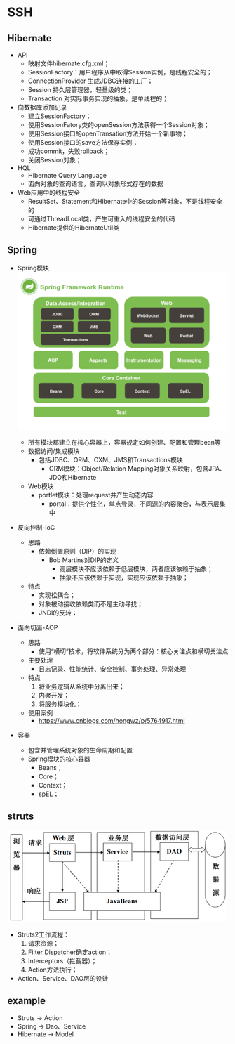 # SSH
## Hibernate
* API
    * 映射文件hibernate.cfg.xml；
    * SessionFactory：用户程序从中取得Session实例，是线程安全的；
    * ConnectionProvider 生成JDBC连接的工厂；
    * Session 持久层管理器，轻量级的类；
    * Transaction 对实际事务实现的抽象，是单线程的；
* 向数据库添加记录
    * 建立SessionFactory；
    * 使用SessionFatory类的openSession方法获得一个Session对象；
    * 使用Session接口的openTransation方法开始一个新事物；
    * 使用Session接口的save方法保存实例；
    * 成功commit，失败rollback；
    * 关闭Session对象；
* HQL
    * Hibernate Query Language
    * 面向对象的查询语言，查询以对象形式存在的数据
* Web应用中的线程安全
    * ResultSet、Statement和Hibernate中的Session等对象，不是线程安全的
    * 可通过ThreadLocal类，产生可重入的线程安全的代码
    * Hibernate提供的HibernateUtil类

## Spring
* Spring模块
![](img/spring.png)
    * 所有模块都建立在核心容器上，容器规定如何创建、配置和管理bean等
    * 数据访问/集成模块
        * 包括JDBC、ORM、OXM、JMS和Transactions模块
            * ORM模块：Object/Relation Mapping对象关系映射，包含JPA、JDO和Hibernate
    * Web模块
        * portlet模块：处理request并产生动态内容
            * portal：提供个性化，单点登录，不同源的内容聚合，与表示层集中

* 反向控制-loC
    * 思路
        * 依赖倒置原则（DIP）的实现
            * Bob Martins对DIP的定义
                * 高层模块不应该依赖于低层模块，两者应该依赖于抽象；
                * 抽象不应该依赖于实现，实现应该依赖于抽象；
    * 特点
        * 实现松耦合；
        * 对象被动接收依赖类而不是主动寻找；
        * JNDI的反转；
* 面向切面-AOP
    * 思路
        * 使用“横切”技术，将软件系统分为两个部分：核心关注点和横切关注点
    * 主要处理
        * 日志记录、性能统计、安全控制、事务处理、异常处理
    * 特点
        1. 将业务逻辑从系统中分离出来；
        2. 内聚开发；
        3. 将服务模块化；
    * 使用案例
        * https://www.cnblogs.com/hongwz/p/5764917.html
* 容器
    * 包含并管理系统对象的生命周期和配置
    * Spring模块的核心容器
        * Beans；
        * Core；
        * Context；
        * spEL；

## struts
![](img/struts.png)
* Struts2工作流程：
    1. 请求资源；
    2. Filter Dispatcher确定action；
    3. Interceptors（拦截器）；
    4. Action方法执行；
* Action、Service、DAO层的设计

## example
* Struts -> Action
* Spring -> Dao、Service
* Hibernate -> Model